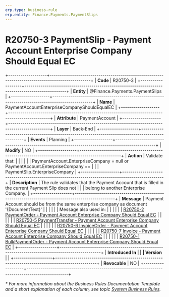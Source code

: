 ```yaml
---
erp.type: business-rule
erp.entity: Finance.Payments.PaymentSlips
---
```


# R20750-3 PaymentSlip - Payment Account Enterprise Company Should Equal EC
+-------------------+--------------------------------------------------------------------------------------------------+
| **Code**          | R20750-3                                                                                         |
+-------------------+--------------------------------------------------------------------------------------------------+
| **Entity**        | @Finance.Payments.PaymentSlips                                                                                      |
+-------------------+--------------------------------------------------------------------------------------------------+
| **Name**          | PaymentAccountEnterpriseCompanyShouldEqualEC                                                     |
+-------------------+--------------------------------------------------------------------------------------------------+
| **Attribute**     | PaymentAccount                                                                                   |
+-------------------+--------------------------------------------------------------------------------------------------+
| **Layer**         | Back-End                                                                                         |
+-------------------+--------------------------------------------------------------------------------------------------+
| **Events**        | Planning                                                                                         |
+-------------------+--------------------------------------------------------------------------------------------------+
| **Modify**        | NO                                                                                               |
+-------------------+--------------------------------------------------------------------------------------------------+
| **Action**        | Validate that:                                                                                   |
|                   |                                                                                                  |
|                   | PaymentAccount.EnterpriseCompany = null or PaymentAccount.EnterpriseCompany ==                   |
|                   | PaymentSlip.EnterpriseCompany                                                                    |
+-------------------+--------------------------------------------------------------------------------------------------+
| **Description**   | The rule validates that the Payment Account that is filled in the current Payment Slip does not  |
|                   | belong to another Enterprise Company.                                                            |
+-------------------+--------------------------------------------------------------------------------------------------+
| **Message**       | Payment Account should be from the same enterprise company as document \'{DocumentText}\'        |
|                   |                                                                                                  |
|                   | Message also used in:                                                                            |
|                   |                                                                                                  |
|                   | [R20750-2 PaymentOrder - Payment Account Enterprise Company Should Equal EC](R20750-2.md)        |
|                   |                                                                                                  |
|                   | [R20750-5 PaymentTransfer - Payment Account Enterprise Company Should Equal EC](R20750-5.md)     |
|                   |                                                                                                  |
|                   | [R20750-6 InvoiceOrder - Payment Account Enterprise Company Should Equal EC](R20750-6.md)        |
|                   |                                                                                                  |
|                   | [R20750-7 Invoice - Payment Account Enterprise Company Should Equal EC](R20750-7.md)             |
|                   |                                                                                                  |
|                   | [R20750-1 BulkPaymentOrder - Payment Account Enterprise Company Should Equal EC](R20750-1.md)    |
+-------------------+--------------------------------------------------------------------------------------------------+
| **Introduced In   |                                                                                                  |
| Version**         |                                                                                                  |
+-------------------+--------------------------------------------------------------------------------------------------+
| **Revocable**     | NO                                                                                               |
+-------------------+--------------------------------------------------------------------------------------------------+

*\* For more information about the Business Rules Documentation Template and a short explanation of each column, see
topic [System Business Rules](../templates/template-description-system-business-rules.md).*
